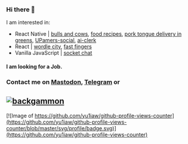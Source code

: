 ### Hi there 👋
I am interested in:
- React Native | [bulls and cows](https://drive.google.com/file/d/1MlImDa_M-etUSS2aNn7Nv5V2_PBjOczK/view?usp=sharing), [food recipes](https://drive.google.com/file/d/1F6bQLXij8O5_6ikwa8k1IsjdYZMK036N/view?usp=share_link), [pork tongue delivery in greens](https://expo.dev/@yu1ia/uber-eats), [UPamers-social](https://expo.dev/@yu1ia/epam-project), [ai-clerk](https://expo.dev/@yu1ia/chatGPT-app)
- React | [wordle city](https://wordle-british-city.netlify.app), [fast fingers](https://yu1ia-warming-up-fingers.netlify.app)
- Vanilla JavaScript | [socket chat](https://chat-u6d0.onrender.com)
  

#### I am looking for a Job. 

### Contact me on <a rel="me" href="https://ohai.social/@yu1ia">Mastodon</a>, <a href="https://t.me/yu1iaw">Telegram</a> or 
## <a href="http://zooescape.com/#antidot"><IMG src="http://zooescape.com/img/zooescape-88x30-gray.gif" width=88 height=30 border=0 alt="backgammon"></a>
[![Image of https://github.com/yu1iaw/github-profile-views-counter](https://github.com/yu1iaw/github-profile-views-counter/blob/master/svg/profile/badge.svg)](https://github.com/yu1iaw/github-profile-views-counter)

